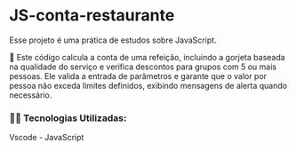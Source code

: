 # JS-conta-restaurante

Esse projeto é uma prática de estudos sobre JavaScript.

🔹 Este código calcula a conta de uma refeição, incluindo a gorjeta baseada na qualidade do serviço e verifica descontos para grupos com 5 ou mais pessoas. Ele valida a entrada de parâmetros e garante que o valor por pessoa não exceda limites definidos, exibindo mensagens de alerta quando necessário.


### 👨‍💻️ Tecnologias Utilizadas:
Vscode - JavaScript
